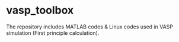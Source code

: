 # vasp_toolbox

The repository includes MATLAB codes & Linux codes used in VASP simulation (First principle calculation).
